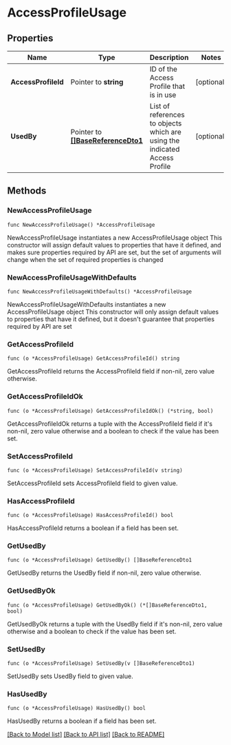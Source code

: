# AccessProfileUsage

## Properties

Name | Type | Description | Notes
------------ | ------------- | ------------- | -------------
**AccessProfileId** | Pointer to **string** | ID of the Access Profile that is in use | [optional] 
**UsedBy** | Pointer to [**[]BaseReferenceDto1**](BaseReferenceDto1.md) | List of references to objects which are using the indicated Access Profile | [optional] 

## Methods

### NewAccessProfileUsage

`func NewAccessProfileUsage() *AccessProfileUsage`

NewAccessProfileUsage instantiates a new AccessProfileUsage object
This constructor will assign default values to properties that have it defined,
and makes sure properties required by API are set, but the set of arguments
will change when the set of required properties is changed

### NewAccessProfileUsageWithDefaults

`func NewAccessProfileUsageWithDefaults() *AccessProfileUsage`

NewAccessProfileUsageWithDefaults instantiates a new AccessProfileUsage object
This constructor will only assign default values to properties that have it defined,
but it doesn't guarantee that properties required by API are set

### GetAccessProfileId

`func (o *AccessProfileUsage) GetAccessProfileId() string`

GetAccessProfileId returns the AccessProfileId field if non-nil, zero value otherwise.

### GetAccessProfileIdOk

`func (o *AccessProfileUsage) GetAccessProfileIdOk() (*string, bool)`

GetAccessProfileIdOk returns a tuple with the AccessProfileId field if it's non-nil, zero value otherwise
and a boolean to check if the value has been set.

### SetAccessProfileId

`func (o *AccessProfileUsage) SetAccessProfileId(v string)`

SetAccessProfileId sets AccessProfileId field to given value.

### HasAccessProfileId

`func (o *AccessProfileUsage) HasAccessProfileId() bool`

HasAccessProfileId returns a boolean if a field has been set.

### GetUsedBy

`func (o *AccessProfileUsage) GetUsedBy() []BaseReferenceDto1`

GetUsedBy returns the UsedBy field if non-nil, zero value otherwise.

### GetUsedByOk

`func (o *AccessProfileUsage) GetUsedByOk() (*[]BaseReferenceDto1, bool)`

GetUsedByOk returns a tuple with the UsedBy field if it's non-nil, zero value otherwise
and a boolean to check if the value has been set.

### SetUsedBy

`func (o *AccessProfileUsage) SetUsedBy(v []BaseReferenceDto1)`

SetUsedBy sets UsedBy field to given value.

### HasUsedBy

`func (o *AccessProfileUsage) HasUsedBy() bool`

HasUsedBy returns a boolean if a field has been set.


[[Back to Model list]](../README.md#documentation-for-models) [[Back to API list]](../README.md#documentation-for-api-endpoints) [[Back to README]](../README.md)


